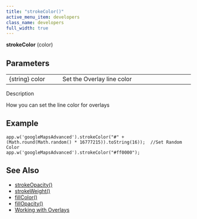 ```yaml
---
title: "strokeColor()"
active_menu_item: developers
class_name: developers
full_width: true
---
```



**strokeColor** (color)

## Parameters

<table>
<tr>
<td width="169">
{string} color

</td>
<td width="17">

</td>
<td width="694">
Set the Overlay line color

</td>
</tr>
</table>

Description

How you can set the line color for overlays

## Example

     
    app.w('googleMapsAdvanced').strokeColor("#" + (Math.round(Math.random() * 16777215)).toString(16));  //Set Random Color
    app.w('googleMapsAdvanced').strokeColor("#ff0000");
     
     
   

## See Also

 - [strokeOpacity()](/developers/user-guide/scripting-apis/client-api/widget-object-functions/advanced-maps/strokeopacity)
 - [strokeWeight()](/developers/user-guide/scripting-apis/client-api/widget-object-functions/advanced-maps/strokeweight)
 - [fillColor()](/developers/user-guide/scripting-apis/client-api/widget-object-functions/advanced-maps/fillcolor)
 - [fillOpacity()](/developers/user-guide/scripting-apis/client-api/widget-object-functions/advanced-maps/fillopacity)
 - [Working with Overlays](/developers/user-guide/product-guide/advanced-important-widgets/google-v3-maps-widget/working-with-overlays/)

